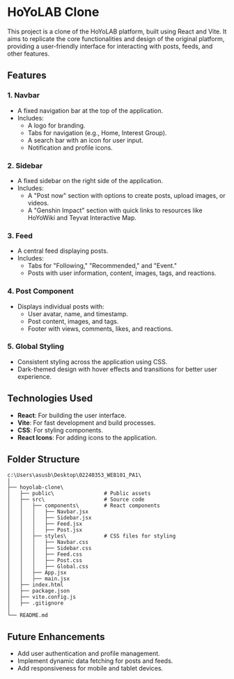 # HoYoLAB Clone

This project is a clone of the HoYoLAB platform, built using React and Vite. It aims to replicate the core functionalities and design of the original platform, providing a user-friendly interface for interacting with posts, feeds, and other features.

## Features

### 1. **Navbar**
- A fixed navigation bar at the top of the application.
- Includes:
  - A logo for branding.
  - Tabs for navigation (e.g., Home, Interest Group).
  - A search bar with an icon for user input.
  - Notification and profile icons.

### 2. **Sidebar**
- A fixed sidebar on the right side of the application.
- Includes:
  - A "Post now" section with options to create posts, upload images, or videos.
  - A "Genshin Impact" section with quick links to resources like HoYoWiki and Teyvat Interactive Map.

### 3. **Feed**
- A central feed displaying posts.
- Includes:
  - Tabs for "Following," "Recommended," and "Event."
  - Posts with user information, content, images, tags, and reactions.

### 4. **Post Component**
- Displays individual posts with:
  - User avatar, name, and timestamp.
  - Post content, images, and tags.
  - Footer with views, comments, likes, and reactions.

### 5. **Global Styling**
- Consistent styling across the application using CSS.
- Dark-themed design with hover effects and transitions for better user experience.

## Technologies Used
- **React**: For building the user interface.
- **Vite**: For fast development and build processes.
- **CSS**: For styling components.
- **React Icons**: For adding icons to the application.

## Folder Structure
```
c:\Users\asusb\Desktop\02240353_WEB101_PA1\
│
├── hoyolab-clone\
│   ├── public\                # Public assets
│   ├── src\                   # Source code
│   │   ├── components\        # React components
│   │   │   ├── Navbar.jsx
│   │   │   ├── Sidebar.jsx
│   │   │   ├── Feed.jsx
│   │   │   ├── Post.jsx
│   │   ├── styles\            # CSS files for styling
│   │   │   ├── Navbar.css
│   │   │   ├── Sidebar.css
│   │   │   ├── Feed.css
│   │   │   ├── Post.css
│   │   │   ├── Global.css
│   │   ├── App.jsx             
│   │   ├── main.jsx           
│   ├── index.html             
│   ├── package.json           
│   ├── vite.config.js         
│   ├── .gitignore             
│
└── README.md                  
```

## Future Enhancements
- Add user authentication and profile management.
- Implement dynamic data fetching for posts and feeds.
- Add responsiveness for mobile and tablet devices.


